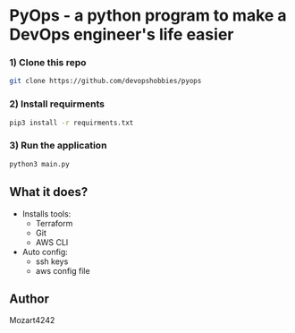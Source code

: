 # PyOps - a python program to make a DevOps engineer's life easier

### 1) Clone this repo
``` sh
git clone https://github.com/devopshobbies/pyops
```
### 2) Install requirments
```sh
pip3 install -r requirments.txt
```
### 3) Run the application
```sh
python3 main.py
```

## What it does?
- Installs tools:
    - Terraform
    - Git
    - AWS CLI
- Auto config:
    - ssh keys
    - aws config file

## Author
Mozart4242
